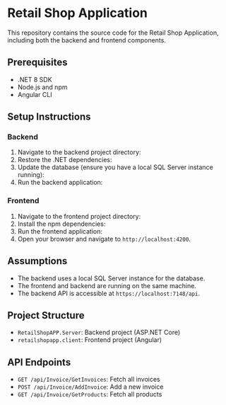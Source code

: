 # Retail Shop Application

This repository contains the source code for the Retail Shop Application, including both the backend and frontend components.

## Prerequisites

- .NET 8 SDK
- Node.js and npm
- Angular CLI

## Setup Instructions

### Backend

1. Navigate to the backend project directory:
2. Restore the .NET dependencies:
3. Update the database (ensure you have a local SQL Server instance running):
4. Run the backend application:

### Frontend

1. Navigate to the frontend project directory:
2. Install the npm dependencies:
3. Run the frontend application:
4. Open your browser and navigate to `http://localhost:4200`.

## Assumptions
- The backend uses a local SQL Server instance for the database.
- The frontend and backend are running on the same machine.
- The backend API is accessible at `https://localhost:7148/api`.

## Project Structure

- `RetailShopAPP.Server`: Backend project (ASP.NET Core)
- `retailshopapp.client`: Frontend project (Angular)

## API Endpoints

- `GET /api/Invoice/GetInvoices`: Fetch all invoices
- `POST /api/Invoice/AddInvoice`: Add a new invoice
- `GET /api/Invoice/GetProducts`: Fetch all products

   
   
